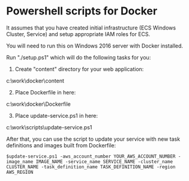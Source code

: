 # Powershell scripts for Docker

It assumes that you have created initial infrastructure (ECS Windows Cluster, Service) and setup appropriate IAM roles for ECS.

You will need to run this on Windows 2016 server with Docker installed.

Run "./setup.ps1" which will do the following tasks for you:

1) Create "content" directory for your web application:

c:\work\docker\content

2) Place Dockerfile in here:

c:\work\docker\Dockerfile

3) Place update-service.ps1 in here:

c:\work\scripts\update-service.ps1

After that, you can use the script to update your service with new task definitions and images built from Dockerfile:

`$update-service.ps1 -aws_account_number YOUR_AWS_ACCOUNT_NUMBER -image_name IMAGE_NAME -service_name SERVICE_NAME -cluster_name CLUSTER_NAME -task_definition_name TASK_DEFINITION_NAME -region AWS_REGION`
